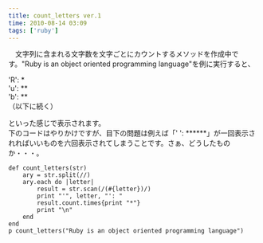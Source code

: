 ```yaml
---
title: count_letters ver.1
time: 2010-08-14 03:09
tags: ['ruby']
---
```


　文字列に含まれる文字数を文字ごとにカウントするメソッドを作成中です。"Ruby is an object oriented programming language"を例に実行すると、

'R': \*  
'u': \*\*  
'b': \*\*  
（以下に続く）

といった感じで表示されます。  
下のコードはやりかけですが、目下の問題は例えば「' ': \*\*\*\*\*\*」が一回表示されればいいものを六回表示されてしまうことです。さぁ、どうしたものか・・・。

```
def count_letters(str)
	ary = str.split(//)
	ary.each do |letter|
		result = str.scan(/(#{letter})/)
		print "'", letter, "': "
		result.count.times{print "*"}
		print "\n"
	end
end
p count_letters("Ruby is an object oriented programming language")
```
